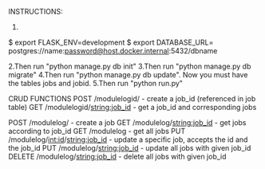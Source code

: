 INSTRUCTIONS:

1.
$ export FLASK_ENV=development
$ export DATABASE_URL= postgres://name:password@host.docker.internal:5432/dbname

2.Then run "python manage.py db init"
3.Then run "python manage.py db migrate"
4.Then run "python manage.py db update". Now you must have the tables jobs and jobid.
5.Then run "python run.py"

CRUD FUNCTIONS
POST /modulelogid/ - create a job_id (referenced in job table)
GET /modulelogid/<string:job_id> - get a job_id and corresponding jobs 

POST /modulelog/ - create a job
GET /modulelog/<string:job_id> - get jobs according to job_id
GET /modulelog - get all jobs
PUT /modulelog/<int:id>/<string:job_id> - update a specific job, accepts the id and the job_id
PUT /modulelog/<string:job_id> - update all jobs with given job_id
DELETE /modulelog/<string:job_id> - delete all jobs with given job_id